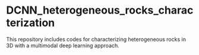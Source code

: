 # DCNN_heterogeneous_rocks_characterization
This repository includes codes for characterizing heterogeneous rocks in 3D with a multimodal deep learning approach.

